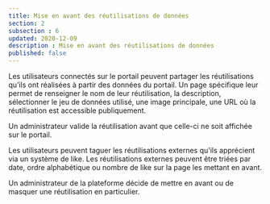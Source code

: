 ```yaml
---
title: Mise en avant des réutilisations de données
section: 2
subsection : 6
updated: 2020-12-09
description : Mise en avant des réutilisations de données
published: false
---
```


Les utilisateurs connectés sur le portail peuvent partager les réutilisations qu’ils ont réalisées à partir des données du portail.
Un page spécifique leur permet de renseigner le nom de leur réutilisation, la description, sélectionner le jeu  de données utilisé, une image principale, une URL où la réutilisation est accessible publiquement.

Un administrateur valide la réutilisation avant que celle-ci ne soit affichée sur le portail.

Les utilisateurs peuvent taguer les réutilisations externes qu'ils apprécient via un système de like. Les réutilisations externes peuvent être triées par date, ordre alphabétique ou nombre de like sur la page les mettant en avant.

Un administrateur de la plateforme décide de mettre en avant ou de masquer une réutilisation en particulier.

